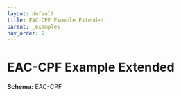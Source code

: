 ```yaml
---
layout: default
title: EAC-CPF Example Extended
parent: _examples
nav_order: 2
---
```


# EAC-CPF Example Extended

**Schema:** 
EAC-CPF


```xml
